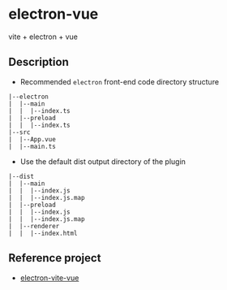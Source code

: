 # electron-vue

vite + electron + vue

## Description

- Recommended `electron` front-end code directory structure

```
|--electron
|  |--main
|  |  |--index.ts
|  |--preload
|  |  |--index.ts
|--src
|  |--App.vue
|  |--main.ts
```

- Use the default dist output directory of the plugin

```
|--dist
|  |--main
|  |  |--index.js
|  |  |--index.js.map
|  |--preload
|  |  |--index.js
|  |  |--index.js.map
|  |--renderer
|  |  |--index.html
```

## Reference project

- [electron-vite-vue](https://github.com/electron-vite/electron-vite-vue)
